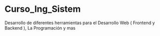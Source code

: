 # Curso_Ing_Sistem
Desarrollo de diferentes herramientas para el  Desarrollo Web ( Frontend y Backend ), La Programación y mas 
